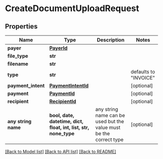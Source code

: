 # CreateDocumentUploadRequest


## Properties
Name | Type | Description | Notes
------------ | ------------- | ------------- | -------------
**payer** | [**PayerId**](PayerId.md) |  | 
**file_type** | **str** |  | 
**filename** | **str** |  | 
**type** | **str** |  | defaults to "INVOICE"
**payment_intent** | [**PaymentIntentId**](PaymentIntentId.md) |  | [optional] 
**payment** | [**PaymentId**](PaymentId.md) |  | [optional] 
**recipient** | [**RecipientId**](RecipientId.md) |  | [optional] 
**any string name** | **bool, date, datetime, dict, float, int, list, str, none_type** | any string name can be used but the value must be the correct type | [optional]

[[Back to Model list]](../README.md#documentation-for-models) [[Back to API list]](../README.md#documentation-for-api-endpoints) [[Back to README]](../README.md)


